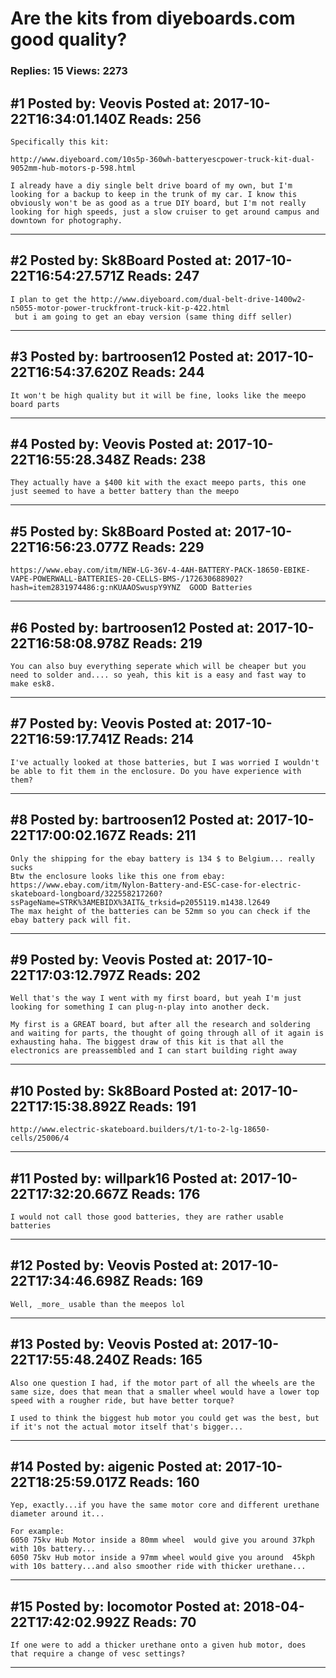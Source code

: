 # Are the kits from diyeboards.com good quality?

### Replies: 15 Views: 2273

## \#1 Posted by: Veovis Posted at: 2017-10-22T16:34:01.140Z Reads: 256

```
Specifically this kit:

http://www.diyeboard.com/10s5p-360wh-batteryescpower-truck-kit-dual-9052mm-hub-motors-p-598.html

I already have a diy single belt drive board of my own, but I'm looking for a backup to keep in the trunk of my car. I know this obviously won't be as good as a true DIY board, but I'm not really looking for high speeds, just a slow cruiser to get around campus and downtown for photography.
```

---
## \#2 Posted by: Sk8Board Posted at: 2017-10-22T16:54:27.571Z Reads: 247

```
I plan to get the http://www.diyeboard.com/dual-belt-drive-1400w2-n5055-motor-power-truckfront-truck-kit-p-422.html
 but i am going to get an ebay version (same thing diff seller)
```

---
## \#3 Posted by: bartroosen12 Posted at: 2017-10-22T16:54:37.620Z Reads: 244

```
It won't be high quality but it will be fine, looks like the meepo board parts
```

---
## \#4 Posted by: Veovis Posted at: 2017-10-22T16:55:28.348Z Reads: 238

```
They actually have a $400 kit with the exact meepo parts, this one just seemed to have a better battery than the meepo
```

---
## \#5 Posted by: Sk8Board Posted at: 2017-10-22T16:56:23.077Z Reads: 229

```
https://www.ebay.com/itm/NEW-LG-36V-4-4AH-BATTERY-PACK-18650-EBIKE-VAPE-POWERWALL-BATTERIES-20-CELLS-BMS-/172630688902?hash=item2831974486:g:nKUAAOSwuspY9YNZ  GOOD Batteries
```

---
## \#6 Posted by: bartroosen12 Posted at: 2017-10-22T16:58:08.978Z Reads: 219

```
You can also buy everything seperate which will be cheaper but you need to solder and.... so yeah, this kit is a easy and fast way to make esk8.
```

---
## \#7 Posted by: Veovis Posted at: 2017-10-22T16:59:17.741Z Reads: 214

```
I've actually looked at those batteries, but I was worried I wouldn't be able to fit them in the enclosure. Do you have experience with them?
```

---
## \#8 Posted by: bartroosen12 Posted at: 2017-10-22T17:00:02.167Z Reads: 211

```
Only the shipping for the ebay battery is 134 $ to Belgium... really sucks
Btw the enclosure looks like this one from ebay: https://www.ebay.com/itm/Nylon-Battery-and-ESC-case-for-electric-skateboard-longboard/322558217260?ssPageName=STRK%3AMEBIDX%3AIT&_trksid=p2055119.m1438.l2649
The max height of the batteries can be 52mm so you can check if the ebay battery pack will fit.
```

---
## \#9 Posted by: Veovis Posted at: 2017-10-22T17:03:12.797Z Reads: 202

```
Well that's the way I went with my first board, but yeah I'm just looking for something I can plug-n-play into another deck. 

My first is a GREAT board, but after all the research and soldering and waiting for parts, the thought of going through all of it again is exhausting haha. The biggest draw of this kit is that all the electronics are preassembled and I can start building right away
```

---
## \#10 Posted by: Sk8Board Posted at: 2017-10-22T17:15:38.892Z Reads: 191

```
http://www.electric-skateboard.builders/t/1-to-2-lg-18650-cells/25006/4
```

---
## \#11 Posted by: willpark16 Posted at: 2017-10-22T17:32:20.667Z Reads: 176

```
I would not call those good batteries, they are rather usable batteries
```

---
## \#12 Posted by: Veovis Posted at: 2017-10-22T17:34:46.698Z Reads: 169

```
Well, _more_ usable than the meepos lol
```

---
## \#13 Posted by: Veovis Posted at: 2017-10-22T17:55:48.240Z Reads: 165

```
Also one question I had, if the motor part of all the wheels are the same size, does that mean that a smaller wheel would have a lower top speed with a rougher ride, but have better torque?

I used to think the biggest hub motor you could get was the best, but if it's not the actual motor itself that's bigger...
```

---
## \#14 Posted by: aigenic Posted at: 2017-10-22T18:25:59.017Z Reads: 160

```
Yep, exactly...if you have the same motor core and different urethane diameter around it...

For example:
6050 75kv Hub Motor inside a 80mm wheel  would give you around 37kph with 10s battery...
6050 75kv Hub motor inside a 97mm wheel would give you around  45kph with 10s battery...and also smoother ride with thicker urethane...
```

---
## \#15 Posted by: locomotor Posted at: 2018-04-22T17:42:02.992Z Reads: 70

```
If one were to add a thicker urethane onto a given hub motor, does that require a change of vesc settings?
```

---

